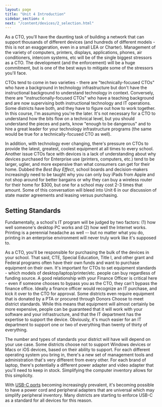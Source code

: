 ```yaml
---
layout: page
title: "Unit 4 Introduction"
sidebar_section: 4
next: "/content/devices/2_selection.html"
---
```

As a CTO, you'll have the daunting task of building a network that can support thousands of different devices (and hundreds of different models - this is not an exaggeration, even in a small LEA or Charter). Management of the variety of computers, printers, displays, applications, phones, air conditioners, intercom systems, etc will be of the single biggest stressors as a CTO. The development (and the enforcement) will be a huge commitment, but is one of the best ways to mitigate some of the stressors you'll face. 

CTOs tend to come in two varieties - there are "technically-focused CTOs" who have a background in technology infrastructure but don't have the instructional background to understand technology in context. Conversely, there are "instructionally-focused CTOs" who have a teaching background and are now supervising both instructional technology and IT operations. Some districts have both, and they have to figure out how to work together. In this course, I'm assuming you're the later. It's not necessary for a CTO to understand how the bits flow on a technical level, but you should understand the pieces and parts, know "enough to be dangerous" and to hire a great leader for your technology infrastructure programs (the same would be true for a technically-focused CTO as well).

In addition, with technology ever changing, there's pressure on CTOs to provide the latest, greatest, coolest equipment at all times to every school. Another issue CTOs face with devices is a lack of understanding about why devices purchased for Enterprise use (printers, computers, etc.) tend to be larger, uglier, and more expensive than what consumers can get for their home. Dubbed the _Best Buy Effect_, school boards and decision-makers increasingly need to be taught why you can only buy iPads from Apple and not shop around for better bargains or why they can buy a wireless router for their home for $300, but one for a school may cost 2-3 times that amount. Some of this conversation will bleed into Unit 6 in our discussion of state master agreements and leasing versus purchasing.

## Setting Standards
Fundamentally, a school's IT program will be judged by two factors: (1) how well someone's desktop PC works and (2) how well the Internet works. Printing is a perennial headache as well -- but no matter what you do, printing in an enterprise environment will never truly work like it's supposed to.

As a CTO, you'll be responsible for purchasing the bulk of the devices in your school.  That said, CTE, Special Education, Title I, and other grant and Federal programs often have their own funds and want to  purchase equipment on their own. It's important for CTOs to set equipment standards - which models of desktop/laptop/printer/etc. people can buy regardless of funding source. A good relationship with your Finance Officer is critical here - even if someone chooses to bypass you as the CTO, they can't bypass the finance office. Ideally a finance officer would recognize an IT purchase, and kick it over to the CTO for approval. Some districts even require equipment that is donated by a PTA or procured through Donors Choose to meet district standards. While this means that equipment will almost certainly be more expensive, people can be guaranteed that it will work with your software and your infrastructure, and that the IT department has the expertise to support the device. Obviously, it's much easier for an IT department to support one or two of everything than twenty of thirty of everything. 

The number and types of standards your district will have will depend on your use case. Some districts choose not to support Windows devices or Macs or iOS devices, based on their ability to support. For each different operating system you bring in, there's a new set of management tools and administration that's very different from every other. For each brand of laptop, there's potentially a different power adapter and video adapter that you'll need to keep in stock. Simplifying the computer inventory allows for this simplicity. 

With [USB-C ports][1] becoming increasingly prevalent, it's becoming possible to have a power cord and peripheral adapters that are universal which may simplify peripheral inventory. Many districts are starting to enforce USB-C as a standard for all devices for this reason.

[1]:	https://www.pcmag.com/how-to/what-is-usb-c-an-explainer